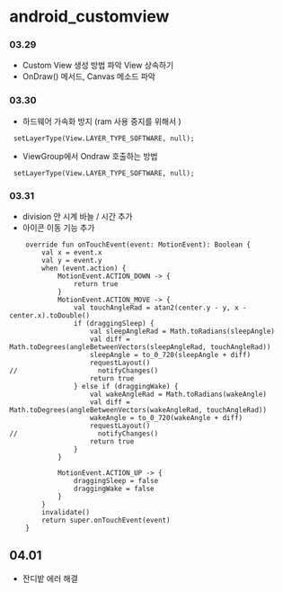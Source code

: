 # android_customview

### 03.29
- Custom View 생성 방법 파악 View 상속하기 
- OnDraw() 메서드, Canvas 메소드 파악 

### 03.30
- 하드웨어 가속화 방지 (ram 사용 중지를 위해서 )
```
 setLayerType(View.LAYER_TYPE_SOFTWARE, null);
```
- ViewGroup에서 Ondraw 호출하는 방법 
```
 setLayerType(View.LAYER_TYPE_SOFTWARE, null);
```

### 03.31
- division 안 시계 바늘 / 시간 추가 
- 아이콘 이동 기능 추가 

```
    override fun onTouchEvent(event: MotionEvent): Boolean {
        val x = event.x
        val y = event.y
        when (event.action) {
            MotionEvent.ACTION_DOWN -> {
                return true
            }
            MotionEvent.ACTION_MOVE -> {
                val touchAngleRad = atan2(center.y - y, x - center.x).toDouble()
                if (draggingSleep) {
                    val sleepAngleRad = Math.toRadians(sleepAngle)
                    val diff = Math.toDegrees(angleBetweenVectors(sleepAngleRad, touchAngleRad))
                    sleepAngle = to_0_720(sleepAngle + diff)
                    requestLayout()
//                    notifyChanges()
                    return true
                } else if (draggingWake) {
                    val wakeAngleRad = Math.toRadians(wakeAngle)
                    val diff = Math.toDegrees(angleBetweenVectors(wakeAngleRad, touchAngleRad))
                    wakeAngle = to_0_720(wakeAngle + diff)
                    requestLayout()
//                    notifyChanges()
                    return true
                }
            }

            MotionEvent.ACTION_UP -> {
                draggingSleep = false
                draggingWake = false
            }
        }
        invalidate()
        return super.onTouchEvent(event)
    }
```

## 04.01 
- 잔디밭 에러 해결 